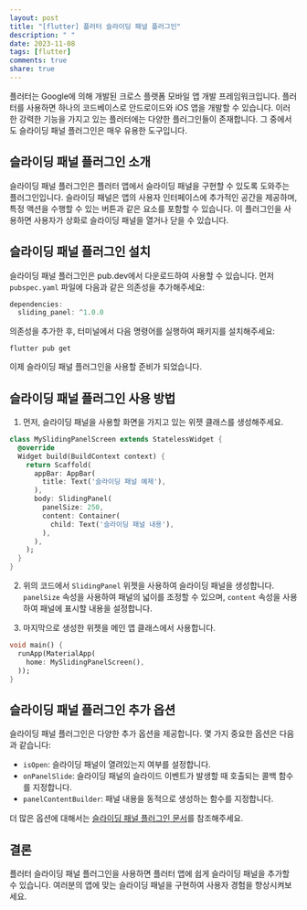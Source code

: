 ```yaml
---
layout: post
title: "[flutter] 플러터 슬라이딩 패널 플러그인"
description: " "
date: 2023-11-08
tags: [flutter]
comments: true
share: true
---
```


플러터는 Google에 의해 개발된 크로스 플랫폼 모바일 앱 개발 프레임워크입니다. 플러터를 사용하면 하나의 코드베이스로 안드로이드와 iOS 앱을 개발할 수 있습니다. 이러한 강력한 기능을 가지고 있는 플러터에는 다양한 플러그인들이 존재합니다. 그 중에서도 슬라이딩 패널 플러그인은 매우 유용한 도구입니다.

## 슬라이딩 패널 플러그인 소개

슬라이딩 패널 플러그인은 플러터 앱에서 슬라이딩 패널을 구현할 수 있도록 도와주는 플러그인입니다. 슬라이딩 패널은 앱의 사용자 인터페이스에 추가적인 공간을 제공하며, 특정 액션을 수행할 수 있는 버튼과 같은 요소를 포함할 수 있습니다. 이 플러그인을 사용하면 사용자가 상화로 슬라이딩 패널을 열거나 닫을 수 있습니다.

## 슬라이딩 패널 플러그인 설치

슬라이딩 패널 플러그인은 pub.dev에서 다운로드하여 사용할 수 있습니다. 먼저 `pubspec.yaml` 파일에 다음과 같은 의존성을 추가해주세요:

```dart
dependencies:
  sliding_panel: ^1.0.0
```

의존성을 추가한 후, 터미널에서 다음 명령어를 실행하여 패키지를 설치해주세요:

```shell
flutter pub get
```

이제 슬라이딩 패널 플러그인을 사용할 준비가 되었습니다.

## 슬라이딩 패널 플러그인 사용 방법

1. 먼저, 슬라이딩 패널을 사용할 화면을 가지고 있는 위젯 클래스를 생성해주세요.

```dart
class MySlidingPanelScreen extends StatelessWidget {
  @override
  Widget build(BuildContext context) {
    return Scaffold(
      appBar: AppBar(
        title: Text('슬라이딩 패널 예제'),
      ),
      body: SlidingPanel(
        panelSize: 250,
        content: Container(
          child: Text('슬라이딩 패널 내용'),
        ),
      ),
    );
  }
}
```

2. 위의 코드에서 `SlidingPanel` 위젯을 사용하여 슬라이딩 패널을 생성합니다. `panelSize` 속성을 사용하여 패널의 넓이를 조정할 수 있으며, `content` 속성을 사용하여 패널에 표시할 내용을 설정합니다.

3. 마지막으로 생성한 위젯을 메인 앱 클래스에서 사용합니다.

```dart
void main() {
  runApp(MaterialApp(
    home: MySlidingPanelScreen(),
  ));
}
```

## 슬라이딩 패널 플러그인 추가 옵션

슬라이딩 패널 플러그인은 다양한 추가 옵션을 제공합니다. 몇 가지 중요한 옵션은 다음과 같습니다:

- `isOpen`: 슬라이딩 패널이 열려있는지 여부를 설정합니다.
- `onPanelSlide`: 슬라이딩 패널의 슬라이드 이벤트가 발생할 때 호출되는 콜백 함수를 지정합니다.
- `panelContentBuilder`: 패널 내용을 동적으로 생성하는 함수를 지정합니다.

더 많은 옵션에 대해서는 [슬라이딩 패널 플러그인 문서](https://pub.dev/packages/sliding_panel)를 참조해주세요.

## 결론

플러터 슬라이딩 패널 플러그인을 사용하면 플러터 앱에 쉽게 슬라이딩 패널을 추가할 수 있습니다. 여러분의 앱에 맞는 슬라이딩 패널을 구현하여 사용자 경험을 향상시켜보세요.